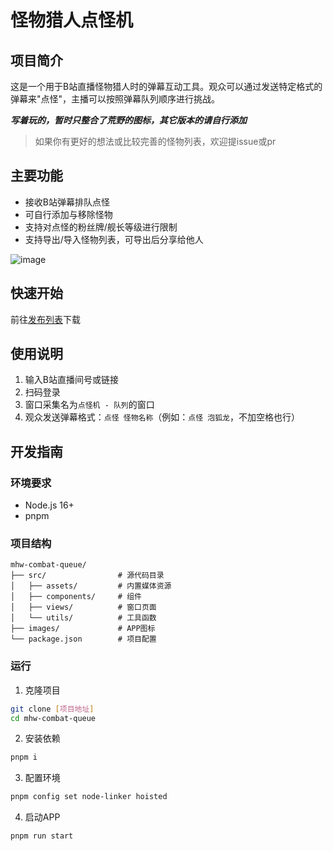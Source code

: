 # 怪物猎人点怪机

## 项目简介
这是一个用于B站直播怪物猎人时的弹幕互动工具。观众可以通过发送特定格式的弹幕来"点怪"，主播可以按照弹幕队列顺序进行挑战。

***写着玩的，暂时只整合了荒野的图标，其它版本的请自行添加***
> 如果你有更好的想法或比较完善的怪物列表，欢迎提issue或pr

## 主要功能
- 接收B站弹幕排队点怪
- 可自行添加与移除怪物
- 支持对点怪的粉丝牌/舰长等级进行限制
- 支持导出/导入怪物列表，可导出后分享给他人

![image](https://github.com/user-attachments/assets/213fb1ca-c784-4a62-a594-765c664c61c3)

## 快速开始
前往[发布列表](https://github.com/yawntee/mhw-combat-queue/releases)下载

## 使用说明
1. 输入B站直播间号或链接
2. 扫码登录
3. 窗口采集名为`点怪机 - 队列`的窗口
4. 观众发送弹幕格式：`点怪 怪物名称`（例如：`点怪 泡狐龙`，不加空格也行）

## 开发指南

### 环境要求
- Node.js 16+
- pnpm

### 项目结构
```
mhw-combat-queue/
├── src/                # 源代码目录
│   ├── assets/         # 内置媒体资源
│   ├── components/     # 组件
│   ├── views/          # 窗口页面
│   └── utils/          # 工具函数
├── images/             # APP图标
└── package.json        # 项目配置
```

### 运行
1. 克隆项目
```bash
git clone [项目地址]
cd mhw-combat-queue
```

2. 安装依赖
```bash
pnpm i
```

3. 配置环境
```bash
pnpm config set node-linker hoisted
```

4. 启动APP
```bash
pnpm run start
```
